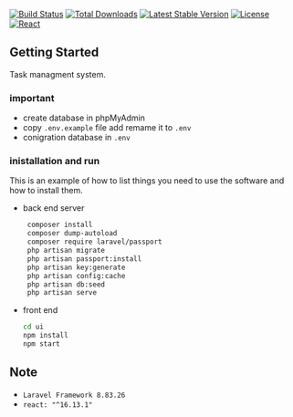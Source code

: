 <a href="https://travis-ci.org/laravel/framework"><img src="https://travis-ci.org/laravel/framework.svg" alt="Build Status"></a> <a href="https://packagist.org/packages/laravel/framework"><img src="https://img.shields.io/packagist/dt/laravel/framework" alt="Total Downloads"></a> <a href="https://packagist.org/packages/laravel/framework"><img src="https://img.shields.io/packagist/v/laravel/framework" alt="Latest Stable Version"></a> <a href="https://packagist.org/packages/laravel/framework"><img src="https://img.shields.io/packagist/l/laravel/framework" alt="License"></a> <a href="https://reactjs.org/versions/"><img src="https://img.shields.io/npm/v/react.svg?style=flat" alt="React"></a>


<!-- GETTING STARTED -->
## Getting Started

Task managment system.


### important

* create database in phpMyAdmin
* copy ```.env.example``` file add remame it to ```.env```
* conigration database in ```.env```

### inistallation and run

This is an example of how to list things you need to use the software and how to install them.
* back end server
  ```sh
   composer install
   composer dump-autoload
   composer require laravel/passport
   php artisan migrate
   php artisan passport:install
   php artisan key:generate
   php artisan config:cache
   php artisan db:seed
   php artisan serve
  ```
* front end
  ```sh
  cd ui
  npm install
  npm start
  ```

## Note
 * ```Laravel Framework 8.83.26 ```
 * ```react: "^16.13.1" ```
